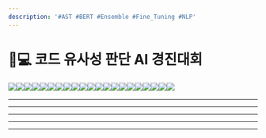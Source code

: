 ```yaml
---
description: '#AST #BERT #Ensemble #Fine_Tuning #NLP'
---
```


# 👨💻 코드 유사성 판단 AI 경진대회

![](<../../../.gitbook/assets/6조 0.png>)![](<../../../.gitbook/assets/6조 1.png>)![](<../../../.gitbook/assets/6조 2.png>)![](<../../../.gitbook/assets/6조 3.png>)![](<../../../.gitbook/assets/6조 4.png>)![](<../../../.gitbook/assets/6조 5.png>)![](<../../../.gitbook/assets/6조 6.png>)![](<../../../.gitbook/assets/6조 7.png>)![](<../../../.gitbook/assets/6조 8.png>)![](<../../../.gitbook/assets/6조 9.png>)![](<../../../.gitbook/assets/6조 10.png>)![](<../../../.gitbook/assets/6조 11.png>)![](<../../../.gitbook/assets/6조 12.png>)![](<../../../.gitbook/assets/6조 13.png>)![](<../../../.gitbook/assets/6조 14.png>)![](<../../../.gitbook/assets/6조 15.png>)![](<../../../.gitbook/assets/6조 16.png>)![](<../../../.gitbook/assets/7조 0.png>)![](<../../../.gitbook/assets/7조 1.png>)![](<../../../.gitbook/assets/7조 2.png>)![](<../../../.gitbook/assets/7조 3.png>)

***

***

***

***

***
